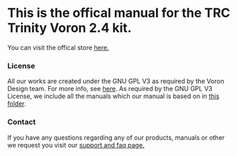# This is the offical manual for the TRC Trinity Voron 2.4 kit.
You can visit the offical store [here.](https://trctrinity.com)

### License
All our works are created under the GNU GPL V3 as required by the Voron Design team. For more info, see [here](LICENSE.md). As required by the GNU GPL V3 License, we include all the manuals which our manual is based on in [this folder](Base_Manuals).

### Contact
If you have any questions regarding any of our products, manuals or other we request you visit our [support and faq page.](https://trctrinity.com/support/)
